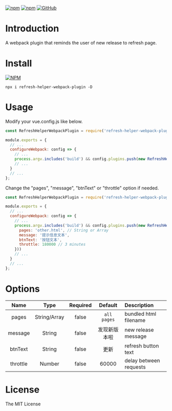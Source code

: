 [![npm](https://img.shields.io/npm/v/refresh-helper-webpack-plugin.svg)](https://www.npmjs.com/package/refresh-helper-webpack-plugin) [![npm](https://img.shields.io/npm/dt/refresh-helper-webpack-plugin.svg)](https://www.npmjs.com/package/refresh-helper-webpack-plugin) [![GitHub](https://img.shields.io/github/license/mashape/apistatus.svg)](https://github.com/mingmingwon/refresh-helper-webpack-plugin/blob/master/LICENSE) 

# Introduction

A webpack plugin that reminds the user of new release to refresh page.

# Install

[![NPM](https://nodei.co/npm/refresh-helper-webpack-plugin.png)](https://nodei.co/npm/refresh-helper-webpack-plugin/)
```
npx i refresh-helper-webpack-plugin -D
```

# Usage

Modify your vue.config.js like below.

```js
const RefreshHelperWebpackPlugin = require('refresh-helper-webpack-plugin')

module.exports = {
  // ...
  configureWebpack: config => {
    // ...
    process.argv.includes('build') && config.plugins.push(new RefreshHelperWebpackPlugin()) // limit in build mode
    // ...
  }
  // ...
};
```

Change the "pages", "message", "btnText" or "throttle" option if needed.

```js
const RefreshHelperWebpackPlugin = require('refresh-helper-webpack-plugin')

module.exports = {
  // ...
  configureWebpack: config => {
    // ...
    process.argv.includes('build') && config.plugins.push(new RefreshHelperWebpackPlugin({
      pages: 'other.html', // String or Array
      message: '提示信息文本',
      btnText: '按钮文本',
      throttle: 180000 // 3 minutes
    }))
    // ...
  }
  // ...
};
```

# Options

|Name|Type|Required|Default|Description|
|:--:|:--:|:-----:|:-----:|:----------|
|pages|String/Array|false|`all pages`|bundled html filename|
|message|String|false|发现新版本啦|new release message|
|btnText|String|false|更新|refresh button text|
|throttle|Number|false|60000|delay between requests|


# License

The MIT License